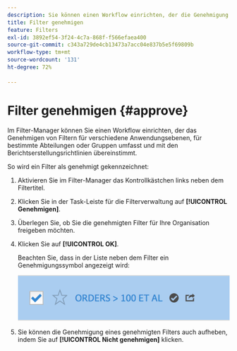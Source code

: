 ```yaml
---
description: Sie können einen Workflow einrichten, der die Genehmigung von Filtern für verschiedene Anwendungsebenen, für bestimmte Abteilungen oder Gruppen umfasst und mit Berichtserstellungsrichtlinien übereinstimmt.
title: Filter genehmigen
feature: Filters
exl-id: 3892ef54-3f24-4c7a-868f-f566efaea400
source-git-commit: c343a729de4cb13473a7acc04e837b5e5f69809b
workflow-type: tm+mt
source-wordcount: '131'
ht-degree: 72%

---
```


# Filter genehmigen {#approve}

Im Filter-Manager können Sie einen Workflow einrichten, der das Genehmigen von Filtern für verschiedene Anwendungsebenen, für bestimmte Abteilungen oder Gruppen umfasst und mit den Berichtserstellungsrichtlinien übereinstimmt.

So wird ein Filter als genehmigt gekennzeichnet:

1. Aktivieren Sie im Filter-Manager das Kontrollkästchen links neben dem Filtertitel.

1. Klicken Sie in der Task-Leiste für die Filterverwaltung auf **[!UICONTROL Genehmigen]**.

1. Überlegen Sie, ob Sie die genehmigten Filter für Ihre Organisation freigeben möchten.

1. Klicken Sie auf **[!UICONTROL OK]**.

   Beachten Sie, dass in der Liste neben dem Filter ein Genehmigungssymbol angezeigt wird:

   ![Filter-Manager, der anzeigt, dass Bestellungen über 100 für die Freigabe genehmigt wurden.](assets/seg_approved.png)

1. Sie können die Genehmigung eines genehmigten Filters auch aufheben, indem Sie auf **[!UICONTROL Nicht genehmigen]** klicken.
